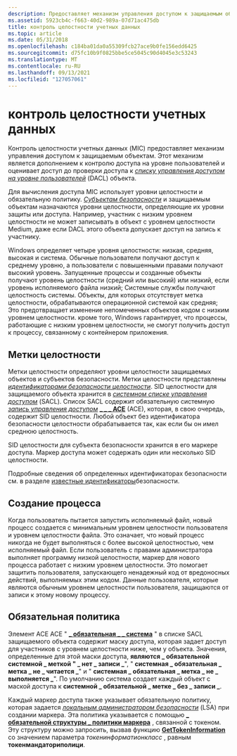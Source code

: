 ```yaml
---
description: Предоставляет механизм управления доступом к защищаемым объектам.
ms.assetid: 5923cb4c-f663-40d2-989a-07d71ac475db
title: контроль целостности учетных данных
ms.topic: article
ms.date: 05/31/2018
ms.openlocfilehash: c184ba01da0a55309fcb27ace9b0fe156edd6425
ms.sourcegitcommit: d75fc10b9f0825bbe5ce5045c90d4045e3c53243
ms.translationtype: MT
ms.contentlocale: ru-RU
ms.lasthandoff: 09/13/2021
ms.locfileid: "127057061"
---
```

# <a name="mandatory-integrity-control"></a>контроль целостности учетных данных

Контроль целостности учетных данных (MIC) предоставляет механизм управления доступом к защищаемым объектам. Этот механизм является дополнением к контролю доступа на уровне пользователей и оценивает доступ до проверки доступа к [*списку управления доступом на уровне пользователей*](/windows/desktop/SecGloss/d-gly) (DACL) объекта.

Для вычисления доступа MIC использует уровни целостности и обязательную политику. [*Субъектам безопасности*](/windows/desktop/SecGloss/s-gly) и защищаемым объектам назначаются уровни целостности, определяющие их уровни защиты или доступа. Например, участник с низким уровнем целостности не может записывать в объект с уровнем целостности Medium, даже если DACL этого объекта допускает доступ на запись к участнику.

Windows определяет четыре уровня целостности: низкая, средняя, высокая и система. Обычные пользователи получают доступ к среднему уровню, а пользователи с повышенными правами получают высокий уровень. Запущенные процессы и созданные объекты получают уровень целостности (средний или высокий) или низкий, если уровень исполняемого файла низкий; Системные службы получают целостность системы. Объекты, для которых отсутствует метка целостности, обрабатываются операционной системой как средняя; Это предотвращает изменение непомеченных объектов кодом с низким уровнем целостности. кроме того, Windows гарантирует, что процессы, работающие с низким уровнем целостности, не смогут получить доступ к процессу, связанному с контейнером приложения.

## <a name="integrity-labels"></a>Метки целостности

Метки целостности определяют уровни целостности защищаемых объектов и субъектов безопасности. Метки целостности представлены [*идентификаторами безопасности целостности*](/windows/desktop/SecGloss/i-gly). SID целостности для защищаемого объекта хранится в [*системном списке управления доступом*](/windows/desktop/SecGloss/s-gly) (SACL). Список SACL содержит обязательную системную [*запись управления доступом*](/windows/desktop/SecGloss/a-gly) [**\_ \_ \_ ACE**](/windows/desktop/api/Winnt/ns-winnt-system_mandatory_label_ace) (ACE), которая, в свою очередь, содержит SID целостности. Любой объект без идентификатора безопасности целостности обрабатывается так, как если бы он имел среднюю целостность.

SID целостности для субъекта безопасности хранится в его маркере доступа. Маркер доступа может содержать один или несколько SID целостности.

Подробные сведения об определенных идентификаторах безопасности см. в разделе [известные идентификаторы](well-known-sids.md)безопасности.

## <a name="process-creation"></a>Создание процесса

Когда пользователь пытается запустить исполняемый файл, новый процесс создается с минимальным уровнем целостности пользователя и уровнем целостности файла. Это означает, что новый процесс никогда не будет выполняться с более высокой целостностью, чем исполняемый файл. Если пользователь с правами администратора выполняет программу низкой целостности, маркер для нового процесса работает с низким уровнем целостности. Это помогает защитить пользователя, запускающего ненадежный код от вредоносных действий, выполняемых этим кодом. Данные пользователя, которые являются обычным уровнем целостности пользователя, защищаются от записи к этому новому процессу.

## <a name="mandatory-policy"></a>Обязательная политика

Элемент ACE ACE " [**\_ обязательная \_ \_ система**](/windows/desktop/api/Winnt/ns-winnt-system_mandatory_label_ace) " в списке SACL защищаемого объекта содержит маску доступа, которая задает доступ для участников с уровнем целостности ниже, чем у объекта. Значения, определенные для этой маски доступа, **являются \_ обязательной системной \_ меткой " \_ нет \_ записи \_**", " **системная \_ обязательная \_ метка \_ не \_ читается \_**" и " **системная \_ обязательная \_ метка \_ не \_ выполняется \_**". По умолчанию система создает каждый объект с маской доступа к **системной \_ обязательной \_ метке \_ без \_ записи \_**.

Каждый маркер доступа также указывает обязательную политику, которая задается [*локальным администратором безопасности*](/windows/desktop/SecGloss/l-gly) (LSA) при создании маркера. Эта политика указывается с помощью [**\_ обязательной структуры \_ политики маркера**](/windows/desktop/api/Winnt/ns-winnt-token_mandatory_policy) , связанной с токеном. Эту структуру можно запросить, вызвав функцию [**GetTokenInformation**](/windows/win32/api/securitybaseapi/nf-securitybaseapi-gettokeninformation) со значением параметра *токенинформатионкласс* , равным **токенмандаториполици**.

 

 
